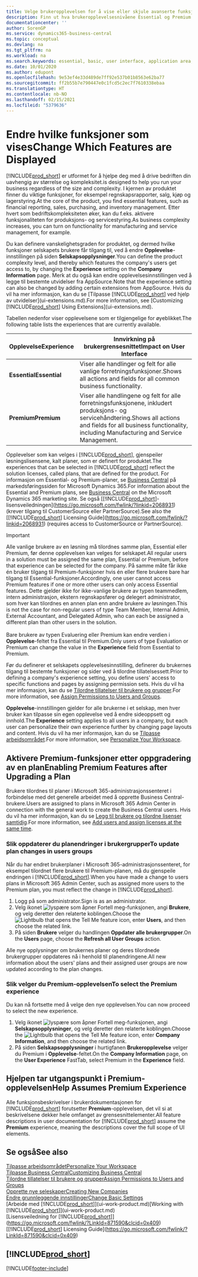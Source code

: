 ```yaml
---
title: Velge brukeropplevelsen for å vise eller skjule avanserte funksjoner | Microsoft-dokumentasjon
description: Finn ut hva brukeropplevelsesnivåene Essential og Premium betyr for brukergrensesnittet, moduler og selskapet ditt.
documentationcenter: ''
author: SorenGP
ms.service: dynamics365-business-central
ms.topic: conceptual
ms.devlang: na
ms.tgt_pltfrm: na
ms.workload: na
ms.search.keywords: essential, basic, user interface, application area, experience
ms.date: 10/01/2020
ms.author: edupont
ms.openlocfilehash: 9e53ef4e33d489de7ff92e537b01b8563e62ba77
ms.sourcegitcommit: ff2b55b7e790447e0c1fcd5c2ec7f7610338ebaa
ms.translationtype: HT
ms.contentlocale: nb-NO
ms.lasthandoff: 02/15/2021
ms.locfileid: "5379636"
---
```

# <a name="change-which-features-are-displayed"></a><span data-ttu-id="3eb44-103">Endre hvilke funksjoner som vises</span><span class="sxs-lookup"><span data-stu-id="3eb44-103">Change Which Features are Displayed</span></span>
[!INCLUDE[prod_short](includes/prod_short.md)] <span data-ttu-id="3eb44-104">er utformet for å hjelpe deg med å drive bedriften din uavhengig av størrelse og kompleksitet.</span><span class="sxs-lookup"><span data-stu-id="3eb44-104">is designed to help you run your business regardless of the size and complexity.</span></span> <span data-ttu-id="3eb44-105">I kjernen av produktet finner du viktige funksjoner, for eksempel regnskapsrapporter, salg, kjøp og lagerstyring.</span><span class="sxs-lookup"><span data-stu-id="3eb44-105">At the core of the product, you find essential features, such as financial reporting, sales, purchasing, and inventory management.</span></span> <span data-ttu-id="3eb44-106">Etter hvert som bedriftskompleksiteten øker, kan du f.eks. aktivere funksjonaliteten for produksjons- og servicestyring.</span><span class="sxs-lookup"><span data-stu-id="3eb44-106">As business complexity increases, you can turn on functionality for manufacturing and service management, for example.</span></span>

<span data-ttu-id="3eb44-107">Du kan definere vanskelighetsgraden for produktet, og dermed hvilke funksjoner selskapets brukere får tilgang til, ved å endre **Opplevelse**-innstillingen på siden **Selskapsopplysninger**.</span><span class="sxs-lookup"><span data-stu-id="3eb44-107">You can define the product complexity level, and thereby which features the company's users get access to, by changing the **Experience** setting on the **Company Information** page.</span></span> <span data-ttu-id="3eb44-108">Merk at du også kan endre opplevelsesinnstillingen ved å legge til bestemte utvidelser fra AppSource.</span><span class="sxs-lookup"><span data-stu-id="3eb44-108">Note that the experience setting can also be changed by adding certain extensions from AppSource.</span></span> <span data-ttu-id="3eb44-109">Hvis du vil ha mer informasjon, kan du se [Tilpasse [!INCLUDE[prod_short](includes/prod_short.md)] ved hjelp av utvidelser](ui-extensions.md).</span><span class="sxs-lookup"><span data-stu-id="3eb44-109">For more information, see [Customizing [!INCLUDE[prod_short](includes/prod_short.md)] Using Extensions](ui-extensions.md).</span></span>

<span data-ttu-id="3eb44-110">Tabellen nedenfor viser opplevelsene som er tilgjengelige for øyeblikket.</span><span class="sxs-lookup"><span data-stu-id="3eb44-110">The following table lists the experiences that are currently available.</span></span>

| <span data-ttu-id="3eb44-111">Opplevelse</span><span class="sxs-lookup"><span data-stu-id="3eb44-111">Experience</span></span> | <span data-ttu-id="3eb44-112">Innvirkning på brukergrensesnittet</span><span class="sxs-lookup"><span data-stu-id="3eb44-112">Impact on User Interface</span></span> |
| --- | --- |
| <span data-ttu-id="3eb44-113">**Essential**</span><span class="sxs-lookup"><span data-stu-id="3eb44-113">**Essential**</span></span> |<span data-ttu-id="3eb44-114">Viser alle handlinger og felt for alle vanlige forretningsfunksjoner.</span><span class="sxs-lookup"><span data-stu-id="3eb44-114">Shows all actions and fields for all common business functionality.</span></span>|
| <span data-ttu-id="3eb44-115">**Premium**</span><span class="sxs-lookup"><span data-stu-id="3eb44-115">**Premium**</span></span> |<span data-ttu-id="3eb44-116">Viser alle handlingene og felt for alle forretningsfunksjonene, inkludert produksjons- og servicehåndtering.</span><span class="sxs-lookup"><span data-stu-id="3eb44-116">Shows all actions and fields for all business functionality, including Manufacturing and Service Management.</span></span>|

<span data-ttu-id="3eb44-117">Opplevelser som kan velges i [!INCLUDE[prod_short](includes/prod_short.md)], gjenspeiler løsningslisensene, kalt planer, som er definert for produktet.</span><span class="sxs-lookup"><span data-stu-id="3eb44-117">The experiences that can be selected in [!INCLUDE[prod_short](includes/prod_short.md)] reflect the solution licenses, called plans, that are defined for the product.</span></span> <span data-ttu-id="3eb44-118">For informasjon om Essential- og Premium-planer, se [Business Central](https://go.microsoft.com/fwlink/?linkid=870242) på markedsføringssiden for Microsoft Dynamics 365.</span><span class="sxs-lookup"><span data-stu-id="3eb44-118">For information about the Essential and Premium plans, see [Business Central](https://go.microsoft.com/fwlink/?linkid=870242) on the Microsoft Dynamics 365 marketing site.</span></span> <span data-ttu-id="3eb44-119">Se også [[!INCLUDE[prod_short](includes/prod_short.md)]-lisensveiledningen](https://go.microsoft.com/fwlink/?linkid=2068931) (krever tilgang til CustomerSource eller PartnerSource).</span><span class="sxs-lookup"><span data-stu-id="3eb44-119">See also the [[!INCLUDE[prod_short](includes/prod_short.md)] Licensing Guide](https://go.microsoft.com/fwlink/?linkid=2068931) (requires access to CustomerSource or PartnerSource).</span></span>

> [!IMPORTANT]  
> <span data-ttu-id="3eb44-120">Alle vanlige brukere av en løsning må tilordnes samme plan, Essential eller Premium, før denne opplevelsen kan velges for selskapet.</span><span class="sxs-lookup"><span data-stu-id="3eb44-120">All regular users in a solution must be assigned the same plan, Essential or Premium, before that experience can be selected for the company.</span></span> <span data-ttu-id="3eb44-121">På samme måte får ikke én bruker tilgang til Premium-funksjoner hvis én eller flere brukere bare har tilgang til Essential-funksjoner.</span><span class="sxs-lookup"><span data-stu-id="3eb44-121">Accordingly, one user cannot access Premium features if one or more other users can only access Essential features.</span></span> <span data-ttu-id="3eb44-122">Dette gjelder ikke for ikke-vanlige brukere av typen teammedlem, intern administrasjon, ekstern regnskapsfører og delegert administrator, som hver kan tilordnes en annen plan enn andre brukere av løsningen.</span><span class="sxs-lookup"><span data-stu-id="3eb44-122">This is not the case for non-regular users of type Team Member, Internal Admin, External Accountant, and Delegated Admin, who can each be assigned a different plan than other users in the solution.</span></span><br /><br /> <span data-ttu-id="3eb44-123">Bare brukere av typen Evaluering eller Premium kan endre verdien i **Opplevelse**-feltet fra Essential til Premium.</span><span class="sxs-lookup"><span data-stu-id="3eb44-123">Only users of type Evaluation or Premium can change the value in the **Experience** field from Essential to Premium.</span></span>

<span data-ttu-id="3eb44-124">Før du definerer et selskapets opplevelsesinnstilling, definerer du brukernes tilgang til bestemte funksjoner og sider ved å tilordne tillatelsessett.</span><span class="sxs-lookup"><span data-stu-id="3eb44-124">Prior to defining a company's experience setting, you define users' access to specific functions and pages by assigning permission sets.</span></span> <span data-ttu-id="3eb44-125">Hvis du vil ha mer informasjon, kan du se [Tilordne tillatelser til brukere og grupper](ui-define-granular-permissions.md).</span><span class="sxs-lookup"><span data-stu-id="3eb44-125">For more information, see [Assign Permissions to Users and Groups](ui-define-granular-permissions.md).</span></span>

<span data-ttu-id="3eb44-126">**Opplevelse**-innstillingen gjelder for alle brukerne i et selskap, men hver bruker kan tilpasse sin egen opplevelse ved å endre sideoppsett og innhold.</span><span class="sxs-lookup"><span data-stu-id="3eb44-126">The **Experience** setting applies to all users in a company, but each user can personalize their own experience further by changing page layouts and content.</span></span> <span data-ttu-id="3eb44-127">Hvis du vil ha mer informasjon, kan du se [Tilpasse arbeidsområdet](ui-personalization-user.md).</span><span class="sxs-lookup"><span data-stu-id="3eb44-127">For more information, see [Personalize Your Workspace](ui-personalization-user.md).</span></span>

## <a name="enabling-premium-features-after-upgrading-a-plan"></a><span data-ttu-id="3eb44-128">Aktivere Premium-funksjoner etter oppgradering av en plan</span><span class="sxs-lookup"><span data-stu-id="3eb44-128">Enabling Premium Features after Upgrading a Plan</span></span>
<span data-ttu-id="3eb44-129">Brukere tilordnes til planer i Microsoft 365-administrasjonssenteret i forbindelse med det generelle arbeidet med å opprette Business Central-brukere.</span><span class="sxs-lookup"><span data-stu-id="3eb44-129">Users are assigned to plans in Microsoft 365 Admin Center in connection with the general work to create the Business Central users.</span></span> <span data-ttu-id="3eb44-130">Hvis du vil ha mer informasjon, kan du se [Legg til brukere og tilordne lisenser samtidig](/microsoft-365/admin/add-users/add-users?view=o365-worldwide&preserve-view=true).</span><span class="sxs-lookup"><span data-stu-id="3eb44-130">For more information, see [Add users and assign licenses at the same time](/microsoft-365/admin/add-users/add-users?view=o365-worldwide&preserve-view=true).</span></span>

### <a name="to-update-plan-changes-in-users-groups"></a><span data-ttu-id="3eb44-131">Slik oppdaterer du planendringer i brukergrupper</span><span class="sxs-lookup"><span data-stu-id="3eb44-131">To update plan changes in users groups</span></span>
<span data-ttu-id="3eb44-132">Når du har endret brukerplaner i Microsoft 365-administrasjonssenteret, for eksempel tilordnet flere brukere til Premium-planen, må du gjenspeile endringen i [!INCLUDE[prod_short](includes/prod_short.md)].</span><span class="sxs-lookup"><span data-stu-id="3eb44-132">When you have made a change to users plans in Microsoft 365 Admin Center, such as assigned more users to the Premium plan, you must reflect the change in [!INCLUDE[prod_short](includes/prod_short.md)].</span></span>

1. <span data-ttu-id="3eb44-133">Logg på som administrator.</span><span class="sxs-lookup"><span data-stu-id="3eb44-133">Sign is as an administrator.</span></span>
2. <span data-ttu-id="3eb44-134">Velg ikonet ![lyspære som åpner Fortell meg-funksjonen](media/ui-search/search_small.png "Fortell hva du vil gjøre"), angi **Brukere**, og velg deretter den relaterte koblingen.</span><span class="sxs-lookup"><span data-stu-id="3eb44-134">Choose the ![Lightbulb that opens the Tell Me feature](media/ui-search/search_small.png "Tell me what you want to do") icon, enter **Users**, and then choose the related link.</span></span>
3. <span data-ttu-id="3eb44-135">På siden **Brukere** velger du handlingen **Oppdater alle brukergrupper**.</span><span class="sxs-lookup"><span data-stu-id="3eb44-135">On the **Users** page, choose the **Refresh all User Groups** action.</span></span>

<span data-ttu-id="3eb44-136">Alle nye opplysninger om brukernes planer og deres tilordnede brukergrupper oppdateres nå i henhold til planendringene.</span><span class="sxs-lookup"><span data-stu-id="3eb44-136">All new information about the users' plans and their assigned user groups are now updated according to the plan changes.</span></span>

### <a name="to-select-the-premium-experience"></a><span data-ttu-id="3eb44-137">Slik velger du Premium-opplevelsen</span><span class="sxs-lookup"><span data-stu-id="3eb44-137">To select the Premium experience</span></span>
<span data-ttu-id="3eb44-138">Du kan nå fortsette med å velge den nye opplevelsen.</span><span class="sxs-lookup"><span data-stu-id="3eb44-138">You can now proceed to select the new experience.</span></span>
1. <span data-ttu-id="3eb44-139">Velg ikonet ![lyspære som åpner Fortell meg-funksjonen](media/ui-search/search_small.png "Fortell hva du vil gjøre"), angi **Selskapsopplysninger**, og velg deretter den relaterte koblingen.</span><span class="sxs-lookup"><span data-stu-id="3eb44-139">Choose the ![Lightbulb that opens the Tell Me feature](media/ui-search/search_small.png "Tell me what you want to do") icon, enter **Company Information**, and then choose the related link.</span></span>
2. <span data-ttu-id="3eb44-140">På siden **Selskapsopplysninger** i hurtigfanen **Brukeropplevelse** velger du Premium i **Opplevelse**-feltet.</span><span class="sxs-lookup"><span data-stu-id="3eb44-140">On the **Company Information** page, on the **User Experience** FastTab, select Premium  in the **Experience** field.</span></span>

## <a name="help-assumes-premium-experience"></a><span data-ttu-id="3eb44-141">Hjelpen tar utgangspunkt i Premium-opplevelsen</span><span class="sxs-lookup"><span data-stu-id="3eb44-141">Help Assumes Premium Experience</span></span>
<span data-ttu-id="3eb44-142">Alle funksjonsbeskrivelser i brukerdokumentasjonen for [!INCLUDE[prod_short](includes/prod_short.md)] forutsetter **Premium**-opplevelsen, det vil si at beskrivelsene dekker hele omfanget av grensesnittelementer.</span><span class="sxs-lookup"><span data-stu-id="3eb44-142">All feature descriptions in user documentation for [!INCLUDE[prod_short](includes/prod_short.md)] assume the **Premium** experience, meaning the descriptions cover the full scope of UI elements.</span></span>

## <a name="see-also"></a><span data-ttu-id="3eb44-143">Se også</span><span class="sxs-lookup"><span data-stu-id="3eb44-143">See also</span></span>
[<span data-ttu-id="3eb44-144">Tilpasse arbeidsområdet</span><span class="sxs-lookup"><span data-stu-id="3eb44-144">Personalize Your Workspace</span></span>](ui-personalization-user.md)  
[<span data-ttu-id="3eb44-145">Tilpasse Business Central</span><span class="sxs-lookup"><span data-stu-id="3eb44-145">Customizing Business Central</span></span>](ui-customizing-overview.md)  
[<span data-ttu-id="3eb44-146">Tilordne tillatelser til brukere og grupper</span><span class="sxs-lookup"><span data-stu-id="3eb44-146">Assign Permissions to Users and Groups</span></span>](ui-define-granular-permissions.md)  
[<span data-ttu-id="3eb44-147">Opprette nye seleskaper</span><span class="sxs-lookup"><span data-stu-id="3eb44-147">Creating New Companies</span></span>](about-new-company.md)  
[<span data-ttu-id="3eb44-148">Endre grunnleggende innstillinger</span><span class="sxs-lookup"><span data-stu-id="3eb44-148">Change Basic Settings</span></span>](ui-change-basic-settings.md)  
<span data-ttu-id="3eb44-149">[Arbeide med [!INCLUDE[prod_short](includes/prod_short.md)]](ui-work-product.md)</span><span class="sxs-lookup"><span data-stu-id="3eb44-149">[Working with [!INCLUDE[prod_short](includes/prod_short.md)]](ui-work-product.md)</span></span>  
<span data-ttu-id="3eb44-150">[Lisensveiledning for [!INCLUDE[prod_short](includes/prod_short.md)]](https://go.microsoft.com/fwlink/?LinkId=871590&clcid=0x409)</span><span class="sxs-lookup"><span data-stu-id="3eb44-150">[[!INCLUDE[prod_short](includes/prod_short.md)] Licensing Guide](https://go.microsoft.com/fwlink/?LinkId=871590&clcid=0x409)</span></span>

## [!INCLUDE[prod_short](includes/free_trial_md.md)]  


[!INCLUDE[footer-include](includes/footer-banner.md)]